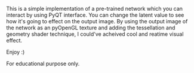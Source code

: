 This is a simple implementation of a pre-trained network which you can interact by using PyQT interface. You can change the latent value to see how it's going to effect on the output image. By using the output image of the network as an pyOpenGL texture and adding the tessellation and geometry shader technique, I could've acheived cool and reatime visual effect.

Enjoy :)

For educational purpose only.
